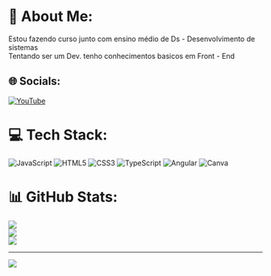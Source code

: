# 💫 About Me:
Estou fazendo curso junto com ensino médio de Ds - Desenvolvimento de sistemas<br>Tentando ser um Dev. tenho conhecimentos basicos em Front - End<br>


## 🌐 Socials:
[![YouTube](https://img.shields.io/badge/YouTube-%23FF0000.svg?logo=YouTube&logoColor=white)](https://youtube.com/@www.youtube.com/@lemos_dev) 

# 💻 Tech Stack:
![JavaScript](https://img.shields.io/badge/javascript-%23323330.svg?style=for-the-badge&logo=javascript&logoColor=%23F7DF1E) ![HTML5](https://img.shields.io/badge/html5-%23E34F26.svg?style=for-the-badge&logo=html5&logoColor=white) ![CSS3](https://img.shields.io/badge/css3-%231572B6.svg?style=for-the-badge&logo=css3&logoColor=white) ![TypeScript](https://img.shields.io/badge/typescript-%23007ACC.svg?style=for-the-badge&logo=typescript&logoColor=white) ![Angular](https://img.shields.io/badge/angular-%23DD0031.svg?style=for-the-badge&logo=angular&logoColor=white) ![Canva](https://img.shields.io/badge/Canva-%2300C4CC.svg?style=for-the-badge&logo=Canva&logoColor=white)
# 📊 GitHub Stats:
![](https://github-readme-stats.vercel.app/api?username=vitim-lms&theme=blue_navy&hide_border=false&include_all_commits=false&count_private=false)<br/>
![](https://github-readme-streak-stats.herokuapp.com/?user=vitim-lms&theme=blue_navy&hide_border=false)<br/>
![](https://github-readme-stats.vercel.app/api/top-langs/?username=vitim-lms&theme=blue_navy&hide_border=false&include_all_commits=false&count_private=false&layout=compact)

---
[![](https://visitcount.itsvg.in/api?id=vitim-lms&icon=0&color=0)](https://visitcount.itsvg.in)

<!-- Proudly created with GPRM ( https://gprm.itsvg.in ) -->